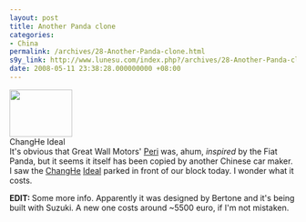 ```yaml
---
layout: post
title: Another Panda clone
categories:
- China
permalink: /archives/28-Another-Panda-clone.html
s9y_link: http://www.lunesu.com/index.php?/archives/28-Another-Panda-clone.html
date: 2008-05-11 23:38:28.000000000 +08:00
---
```

<div class="serendipity_imageComment_left" style="width: 110px"><div class="serendipity_imageComment_img"><a title="/uploads/Ideal.jpg" id="s9yisp30"></a><a class='serendipity_image_link' href='http://www.lunesu.com/serendipity_admin_image_selector.php?serendipity[step]=showItem&amp;serendipity[image]=30' id="s9yisphref30" onclick="javascript:this.href = this.href + '&amp;serendipity[from]=' + self.location.href;"><!-- s9ymdb:30 --><img width="110" height="83"  src="http://www.lunesu.com/uploads/Ideal.serendipityThumb.jpg" alt="" /></a></div><div class="serendipity_imageComment_txt">ChangHe Ideal</div></div>It's obvious that Great Wall Motors' <a href="http://www.chinacartimes.com/2008/01/11/great-wall-peri-the-best-chinese-car-of-08/" title="Best car of '08!">Peri</a> was, ahum, <em>inspired</em> by the Fiat Panda, but it seems it itself has been copied by another Chinese car maker. I saw the <a href="http://www.changheauto.com/" title="ChangHe Auto">ChangHe</a> <a href="http://www.chideal.com/" title="爱迪尔">Ideal</a> parked in front of our block today. I wonder what it costs.

<strong>EDIT: </strong>Some more info. Apparently it was designed by Bertone and it's being built with Suzuki. A new one costs around ~5500 euro, if I'm not mistaken.

